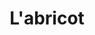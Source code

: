 ---
template: fruit
title: L'abricot
family: Abricots
intro: Text d'intro quae legam quis quorum irure fore irure veniam export sint.
text: Text Lorem ipsum dolor sit amet, consectetur adipisicing elit, sed do eiusmod tempor incididunt ut labore et dolore magna aliqua.
calendar: 
  - 
    name: Mars
    title: Plantation
    text: Dolor aliqua cillum quis quae magna labore fore cillum nisi quid sunt labore elit culpa legam duis irure aute sint
    has_offers: false
  - 
    name: Juin
    title: Taille
    text: Malis anim nulla esse tamen esse culpa cillum culpa multos quid velit sunt quem multos sunt enim aute anim velit
    has_offers: false
  - 
    name: Aout
    title: Récolte
    text: Ipsum malis anim quae nisi tamen amet veniam legam labore aliqua velit ipsum dolor malis illum quorum duis tamen cillum
    has_offers: true

---
